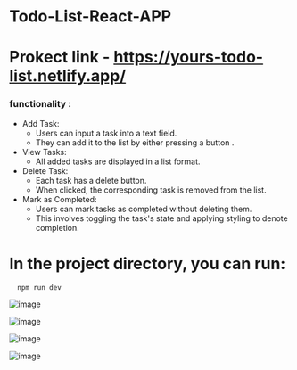 # Todo-List-React-APP

# Prokect link -  https://yours-todo-list.netlify.app/

### functionality : 
  - Add Task:
      -  Users can input a task into a text field.
      - They can add it to the list by either pressing a button .
  - View Tasks:
      - All added tasks are displayed in a list format.
  - Delete Task:
      - Each task has a delete button.
      - When clicked, the corresponding task is removed from the list.
  - Mark as Completed:
      - Users can mark tasks as completed without deleting them.
      - This involves toggling the task's state and applying styling to denote completion.

# In the project directory, you can run:
      npm run dev
![image](https://github.com/Ashokgehlot318/Todo-list-React-APP/assets/118416828/5ed0c8ee-4dff-4ebf-a25c-af525820965f)

![image](https://github.com/Ashokgehlot318/Todo-list-React-APP/assets/118416828/4e07b539-9a41-4e8d-904f-24a549a9bd65)

![image](https://github.com/Ashokgehlot318/Todo-list-React-APP/assets/118416828/b6463efe-a479-4db2-99d7-c72daf43fa54)

![image](https://github.com/Ashokgehlot318/Todo-list-React-APP/assets/118416828/5fb1e933-ec78-4dd7-8bb5-51163928e537)




